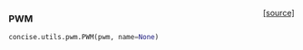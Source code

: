 <span style="float:right;">[[source]](https://github.com/avsecz/concise/blob/master/concise/utils/pwm.py#L12)</span>
### PWM

```python
concise.utils.pwm.PWM(pwm, name=None)
```
